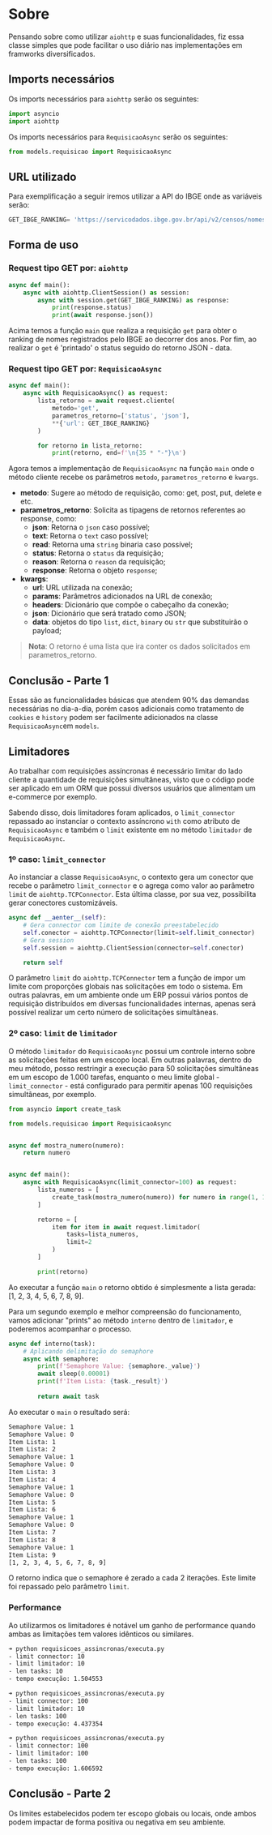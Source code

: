 # Sobre

Pensando sobre como utilizar `aiohttp` e suas funcionalidades, fiz essa classe
simples que pode facilitar o uso diário nas implementações em framworks
diversificados.

## Imports necessários

Os imports necessários para `aiohttp` serão os seguintes:

```python
import asyncio
import aiohttp
```

Os imports necessários para `RequisicaoAsync` serão os seguintes:

```python
from models.requisicao import RequisicaoAsync
```

## URL utilizado

Para exemplificação a seguir iremos utilizar a API do IBGE onde as variáveis
serão:

```python
GET_IBGE_RANKING= 'https://servicodados.ibge.gov.br/api/v2/censos/nomes/ranking'
```

## Forma de uso

### Request tipo GET por: `aiohttp`
```python
async def main():
    async with aiohttp.ClientSession() as session:
        async with session.get(GET_IBGE_RANKING) as response:
            print(response.status)
            print(await response.json())
```

Acima temos a função `main` que realiza a requisição `get` para obter o ranking
de nomes registrados pelo IBGE ao decorrer dos anos. Por fim, ao realizar o
`get` é 'printado' o status seguido do retorno JSON - data.

### Request tipo GET por: `RequisicaoAsync`
```python
async def main():
    async with RequisicaoAsync() as request:
        lista_retorno = await request.cliente(
            metodo='get',
            parametros_retorno=['status', 'json'],
            **{'url': GET_IBGE_RANKING}
        )

        for retorno in lista_retorno:
            print(retorno, end=f'\n{35 * "-"}\n')
```

Agora temos a implementação de `RequisicaoAsync` na função `main` onde o método
cliente recebe os parâmetros `metodo`, `parametros_retorno` e `kwargs`.

- __metodo__: Sugere ao método de requisição, como: get, post, put, delete e
etc.
- __parametros_retorno__:  Solicita as tipagens de retornos referentes ao
response, como:
    - __json__: Retorna o `json` caso possível;
    - __text__: Retorna o `text` caso possível;
    - __read__: Retorna uma `string` binaria caso possível;
    - __status__: Retorna o `status` da requisição;
    - __reason__: Retorna o `reason` da requisição;
    - __response__: Retorna o objeto `response`;
- __kwargs__: 
    - __url__: URL utilizada na conexão;
    - __params__: Parâmetros adicionados na URL de conexão;
    - __headers__: Dicionário que compõe o cabeçalho da conexão;
    - __json__: Dicionário que será tratado como JSON;
    - __data__: objetos do tipo `list`, `dict`, `binary` ou `str` que
    substituirão o payload;

> __Nota__: O retorno é uma lista que ira conter os dados solicitados em
> parametros_retorno.

## Conclusão - Parte 1

Essas são as funcionalidades básicas que atendem 90% das demandas necessárias no
dia-a-dia, porém casos adicionais como tratamento de `cookies` e `history` podem
ser facilmente adicionados na classe `RequisicaoAsync`em `models`.

## Limitadores

Ao trabalhar com requisições assíncronas é necessário limitar do lado cliente a
quantidade de requisições simultâneas, visto que o código pode ser aplicado em
um ORM que possui diversos usuários que alimentam um e-commerce por exemplo.

Sabendo disso, dois limitadores foram aplicados, o `limit_connector` repassado
ao instanciar o contexto assíncrono `with` como atributo de `RequisicaoAsync` e
também o `limit` existente em no método `limitador` de `RequisicaoAsync`.

### 1º caso: `limit_connector`

Ao instanciar a classe  `RequisicaoAsync`, o contexto gera um conector que
recebe o parâmetro `limit_connector` e o agrega como valor ao parâmetro `limit`
de `aiohttp.TCPConnector`. Esta última classe, por sua vez, possibilita gerar
conectores customizáveis.

```python
async def __aenter__(self):
    # Gera connector com limite de conexão preestabelecido
    self.conector = aiohttp.TCPConnector(limit=self.limit_connector)
    # Gera session
    self.session = aiohttp.ClientSession(connector=self.conector)

    return self
```

O parâmetro `limit` do `aiohttp.TCPConnector` tem a função de impor um limite
com proporções globais nas solicitações em todo o sistema. Em outras palavras,
em um ambiente onde um ERP possui vários pontos de requisição distribuídos em
diversas funcionalidades internas, apenas será possível realizar um certo número
de solicitações simultâneas.

### 2º caso: `limit` de `limitador`

O método `limitador`  do `RequisicaoAsync` possui um controle interno sobre as
solicitações feitas em um escopo local. Em outras palavras, dentro do meu
método, posso restringir a execução para 50 solicitações simultâneas em um
escopo de 1.000 tarefas, enquanto o meu limite global - `limit_connector` - está
configurado para permitir apenas 100 requisições simultâneas, por exemplo.

```python
from asyncio import create_task

from models.requisicao import RequisicaoAsync


async def mostra_numero(numero):
    return numero


async def main():
    async with RequisicaoAsync(limit_connector=100) as request:
        lista_numeros = [
            create_task(mostra_numero(numero)) for numero in range(1, 10)
        ]

        retorno = [
            item for item in await request.limitador(
                tasks=lista_numeros,
                limit=2
            )
        ]

        print(retorno)
```

Ao executar a função `main` o retorno obtido é simplesmente a lista gerada:
[1, 2, 3, 4, 5, 6, 7, 8, 9].

Para um segundo exemplo e melhor compreensão do funcionamento, vamos adicionar
"prints" ao método `interno` dentro de `limitador`, e poderemos acompanhar o
processo.

```python
async def interno(task):
    # Aplicando delimitação do semaphore
    async with semaphore:
        print(f'Semaphore Value: {semaphore._value}')
        await sleep(0.00001)
        print(f'Item Lista: {task._result}')
        
        return await task
```

Ao executar o `main` o resultado será:

```bash
Semaphore Value: 1
Semaphore Value: 0
Item Lista: 1
Item Lista: 2
Semaphore Value: 1
Semaphore Value: 0
Item Lista: 3
Item Lista: 4
Semaphore Value: 1
Semaphore Value: 0
Item Lista: 5
Item Lista: 6
Semaphore Value: 1
Semaphore Value: 0
Item Lista: 7
Item Lista: 8
Semaphore Value: 1
Item Lista: 9
[1, 2, 3, 4, 5, 6, 7, 8, 9]
```

O retorno indica que o semaphore é zerado a cada 2 iterações. Este limite foi
repassado pelo parâmetro `limit`.

### Performance

Ao utilizarmos os limitadores  é notável um ganho de performance quando ambas as
limitações tem valores idênticos ou similares.

```bash
➜ python requisicoes_assincronas/executa.py
- limit connector: 10
- limit limitador: 10
- len tasks: 10
- tempo execução: 1.504553

➜ python requisicoes_assincronas/executa.py
- limit connector: 100
- limit limitador: 10
- len tasks: 100
- tempo execução: 4.437354

➜ python requisicoes_assincronas/executa.py
- limit connector: 100
- limit limitador: 100
- len tasks: 100
- tempo execução: 1.606592
```

## Conclusão - Parte 2

Os limites estabelecidos podem ter escopo globais ou locais, onde ambos podem
impactar de forma positiva ou negativa em seu ambiente.
